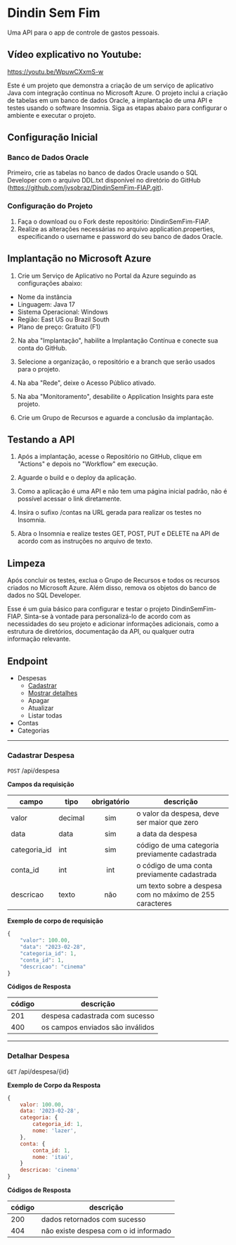 # Dindin Sem Fim

Uma API para o app de controle de gastos pessoais.

## Vídeo explicativo no Youtube:

https://youtu.be/WpuwCXxmS-w

Este é um projeto que demonstra a criação de um serviço de aplicativo Java com integração contínua no Microsoft Azure. O projeto inclui a criação de tabelas em um banco de dados Oracle, a implantação de uma API e testes usando o software Insomnia. Siga as etapas abaixo para configurar o ambiente e executar o projeto.

## Configuração Inicial
### Banco de Dados Oracle

Primeiro, crie as tabelas no banco de dados Oracle usando o SQL Developer com o arquivo DDL.txt disponível no diretório do GitHub (https://github.com/jvsobraz/DindinSemFim-FIAP.git).

### Configuração do Projeto

1. Faça o download ou o Fork deste repositório: DindinSemFim-FIAP.
2. Realize as alterações necessárias no arquivo application.properties, especificando o username e password do seu banco de dados Oracle.

## Implantação no Microsoft Azure

1. Crie um Serviço de Aplicativo no Portal da Azure seguindo as configurações abaixo:
- Nome da instância
- Linguagem: Java 17
- Sistema Operacional: Windows
- Região: East US ou Brazil South
- Plano de preço: Gratuito (F1)

2. Na aba "Implantação", habilite a Implantação Contínua e conecte sua conta do GitHub.

3. Selecione a organização, o repositório e a branch que serão usados para o projeto.

4. Na aba "Rede", deixe o Acesso Público ativado.

5. Na aba "Monitoramento", desabilite o Application Insights para este projeto.

6. Crie um Grupo de Recursos e aguarde a conclusão da implantação.

## Testando a API

1. Após a implantação, acesse o Repositório no GitHub, clique em "Actions" e depois no "Workflow" em execução.

2. Aguarde o build e o deploy da aplicação.

3. Como a aplicação é uma API e não tem uma página inicial padrão, não é possível acessar o link diretamente.

4. Insira o sufixo /contas na URL gerada para realizar os testes no Insomnia.

5. Abra o Insomnia e realize testes GET, POST, PUT e DELETE na API de acordo com as instruções no arquivo de texto.

## Limpeza

Após concluir os testes, exclua o Grupo de Recursos e todos os recursos criados no Microsoft Azure. Além disso, remova os objetos do banco de dados no SQL Developer.

Esse é um guia básico para configurar e testar o projeto DindinSemFim-FIAP. Sinta-se à vontade para personalizá-lo de acordo com as necessidades do seu projeto e adicionar informações adicionais, como a estrutura de diretórios, documentação da API, ou qualquer outra informação relevante.

## Endpoint

- Despesas
    - [Cadastrar](#cadastrar-despesa)
    - [Mostrar detalhes](#detalhar-despesa)
    - Apagar
    - Atualizar
    - Listar todas
- Contas
- Categorias

---

### Cadastrar Despesa

`POST` /api/despesa

**Campos da requisição**

| campo | tipo | obrigatório | descrição
|-------|------|:-------------:|---
|valor | decimal | sim | o valor da despesa, deve ser maior que zero
|data|data|sim| a data da despesa
|categoria_id | int | sim | código de uma categoria previamente cadastrada
|conta_id |int |int | o código de uma conta previamente cadastrada
|descricao|texto|não| um texto sobre a despesa com no máximo de 255 caracteres

**Exemplo de corpo de requisição**

```js
{
    "valor": 100.00,
    "data": "2023-02-28",
    "categoria_id": 1,
    "conta_id": 1,
    "descricao": "cinema"
}
```

**Códigos de Resposta**

| código | descrição
|-|-
| 201 | despesa cadastrada com sucesso
| 400 | os campos enviados são inválidos

---

### Detalhar Despesa

`GET` /api/despesa/{id}

**Exemplo de Corpo da Resposta**

```js
{
    valor: 100.00,
    data: '2023-02-28',
    categoria: {
        categoria_id: 1,
        nome: 'lazer',
    },
    conta: {
        conta_id: 1,
        nome: 'itaú',
    }
    descricao: 'cinema'
}
```

**Códigos de Resposta**

| código | descrição
|-|-
| 200 | dados retornados com sucesso
| 404 | não existe despesa com o id informado
